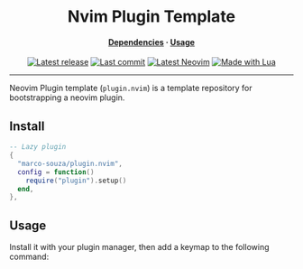<h1 align="center">Nvim Plugin Template</h1>
<div>
  <h4 align="center">
    <a href="#dependencies">Dependencies</a> ·
    <a href="#usage">Usage</a>
  </h4>
</div>
<div align="center">
  <a href="https://github.com/marco-souza/plugin.nvim/releases/latest"
    ><img
      alt="Latest release"
      src="https://img.shields.io/github/v/release/marco-souza/plugin.nvim?style=for-the-badge&logo=starship&logoColor=D9E0EE&labelColor=302D41&&color=d9b3ff&include_prerelease&sort=semver"
  /></a>
  <a href="https://github.com/marco-souza/plugin.nvim/pulse"
    ><img
      alt="Last commit"
      src="https://img.shields.io/github/last-commit/marco-souza/plugin.nvim?style=for-the-badge&logo=github&logoColor=D9E0EE&labelColor=302D41&color=9fdf9f"
  /></a>
  <a href="https://github.com/neovim/neovim/releases/latest"
    ><img
      alt="Latest Neovim"
      src="https://img.shields.io/github/v/release/neovim/neovim?style=for-the-badge&logo=neovim&logoColor=D9E0EE&label=Neovim&labelColor=302D41&color=99d6ff&sort=semver"
  /></a>
  <a href="http://www.lua.org/"
    ><img
      alt="Made with Lua"
      src="https://img.shields.io/badge/Built%20with%20Lua-grey?style=for-the-badge&logo=lua&logoColor=D9E0EE&label=Lua&labelColor=302D41&color=b3b3ff"
  /></a>
  <!-- <a href="https://www.buymeacoffee.com/marco-souza" -->
  <!--   ><img -->
  <!--     alt="Buy me a coffee" -->
  <!--     src="https://img.shields.io/badge/Buy%20me%20a%20coffee-grey?style=for-the-badge&logo=buymeacoffee&logoColor=D9E0EE&label=Sponsor&labelColor=302D41&color=ffff99" -->
  <!-- /></a> -->
</div>
<hr />

Neovim Plugin template (`plugin.nvim`) is a template repository for bootstrapping a neovim plugin.

## Install

```lua
-- Lazy plugin
{
  "marco-souza/plugin.nvim",
  config = function()
    require("plugin").setup()
  end,
},
```

## Usage

Install it with your plugin manager, then add a keymap to the following command:


